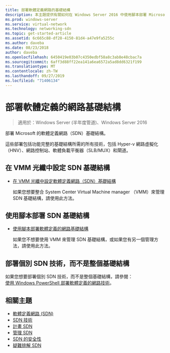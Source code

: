 ```yaml
---
title: 部署軟體定義網路的基礎結構
description: 本主題提供有關如何在 Windows Server 2016 中使用腳本部署 Microsoft 軟體定義網路（SDN）基礎結構的主題連結。
ms.prod: windows-server
ms.service: virtual-network
ms.technology: networking-sdn
ms.topic: get-started-article
ms.assetid: 6c665c88-df28-4150-81d4-a47e9fa5255c
ms.author: daveba
ms.date: 08/23/2018
author: daveba
ms.openlocfilehash: 6450419e03b07c4350edbf58a8c3ab8e48cbac7a
ms.sourcegitcommit: 6aff3d88ff22ea141a6ea6572a5ad8dd6321f199
ms.translationtype: MT
ms.contentlocale: zh-TW
ms.lasthandoff: 09/27/2019
ms.locfileid: "71406134"
---
```

# <a name="deploy-a-software-defined-network-infrastructure"></a>部署軟體定義的網路基礎結構

>適用於：Windows Server (半年度管道)、Windows Server 2016

部署 Microsoft 的軟體定義網路（SDN）基礎結構。   
  
這些部署包括功能完整的基礎結構所需的所有技術，包括 Hyper-v 網路虛擬化（HNV）、網路控制站、軟體負載平衡器（SLB/MUX）和閘道。  
  
## <a name="set-up-sdn-infrastructure-in-the-vmm-fabric"></a>在 VMM 光纖中設定 SDN 基礎結構



  
-   [在 VMM 光纖中設定軟體定義網路（SDN）基礎結構](https://docs.microsoft.com/system-center/vmm/deploy-sdn)  
  
    如果您想要整合 System Center Virtual Machine manager （VMM）來管理 SDN 基礎結構，請使用此方法。  
 
## <a name="deploy-sdn-infrastructure-using-scripts"></a>使用腳本部署 SDN 基礎結構
 
-   [使用腳本部署軟體定義的網路基礎結構](../../sdn/deploy/Deploy-a-Software-Defined-Network-infrastructure-using-scripts.md)  
  
    如果您不想要使用 VMM 來管理 SDN 基礎結構，或如果您有另一個管理方法，請使用此方法。  


## <a name="deploy-individual-sdn-technologies-instead-of-an-entire-infrastructure"></a>部署個別 SDN 技術，而不是整個基礎結構  
 如果您想要部署個別 SDN 技術，而不是整個基礎結構，請參閱：  
[使用 Windows PowerShell 部署軟體定義的網路技術](Deploy-Software-Defined-Network-Technologies-using-Windows-PowerShell.md)。    
  




  


## <a name="related-topics"></a>相關主題
- [軟體定義網路 (SDN)](../Software-Defined-Networking--SDN-.md)  
- [SDN 技術](../technologies/Software-Defined-Networking-Technologies.md)  
- [計畫 SDN](../plan/plan-a-software-defined-network-infrastructure.md)  
- [管理 SDN](../manage/manage-sdn.md)
- [SDN 的安全性](../security/sdn-security-top.md)
- [疑難排解 SDN](../troubleshoot/Troubleshoot-Software-Defined-Networking.md)